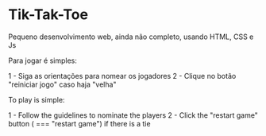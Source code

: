 # Tik-Tak-Toe
Pequeno desenvolvimento web, ainda não completo, usando HTML, CSS e Js

Para jogar é simples:

1 - Siga as orientações para nomear os jogadores 
2 - Clique no botão "reiniciar jogo" caso haja "velha"

To play is simple:

1 - Follow the guidelines to nominate the players
2 - Click the "restart game" button ( === "restart game") if there is a tie
